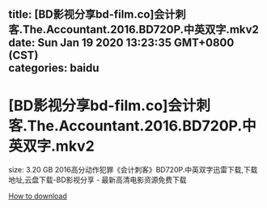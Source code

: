 
title: [BD影视分享bd-film.co]会计刺客.The.Accountant.2016.BD720P.中英双字.mkv2
date: Sun Jan 19 2020 13:23:35 GMT+0800 (CST)    
categories: baidu
---

# [BD影视分享bd-film.co]会计刺客.The.Accountant.2016.BD720P.中英双字.mkv2
size: 3.20 GB
 2016高分动作犯罪《会计刺客》BD720P.中英双字迅雷下载,下载地址,云盘下载-BD影视分享 - 最新高清电影资源免费下载
 

[How to download](https://bpcam.bemobtrk.com/go/2ceec3aa-1ca2-46d6-b9ff-aaa5c184517c?jno=844)